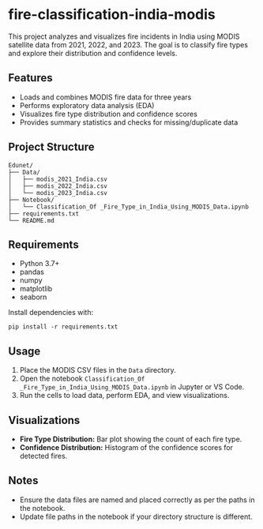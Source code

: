 # fire-classification-india-modis

This project analyzes and visualizes fire incidents in India using MODIS satellite data from 2021, 2022, and 2023. The goal is to classify fire types and explore their distribution and confidence levels.

## Features

- Loads and combines MODIS fire data for three years
- Performs exploratory data analysis (EDA)
- Visualizes fire type distribution and confidence scores
- Provides summary statistics and checks for missing/duplicate data

## Project Structure

```
Edunet/
├── Data/
│   ├── modis_2021_India.csv
│   ├── modis_2022_India.csv
│   └── modis_2023_India.csv
├── Notebook/
│   └── Classification_Of _Fire_Type_in_India_Using_MODIS_Data.ipynb
├── requirements.txt
└── README.md
```

## Requirements

- Python 3.7+
- pandas
- numpy
- matplotlib
- seaborn

Install dependencies with:

```
pip install -r requirements.txt
```

## Usage

1. Place the MODIS CSV files in the `Data` directory.
2. Open the notebook `Classification_Of _Fire_Type_in_India_Using_MODIS_Data.ipynb` in Jupyter or VS Code.
3. Run the cells to load data, perform EDA, and view visualizations.

## Visualizations

- **Fire Type Distribution:** Bar plot showing the count of each fire type.
- **Confidence Distribution:** Histogram of the confidence scores for detected fires.

## Notes

- Ensure the data files are named and placed correctly as per the paths in the notebook.
- Update file paths in the notebook if your directory structure is different.
